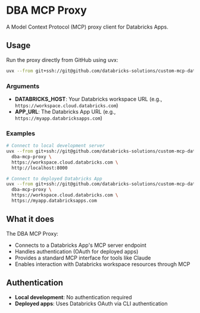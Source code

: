 # DBA MCP Proxy

A Model Context Protocol (MCP) proxy client for Databricks Apps.

## Usage

Run the proxy directly from GitHub using uvx:

```bash
uvx --from git+ssh://git@github.com/databricks-solutions/custom-mcp-databricks-app.git dba-mcp-proxy <DATABRICKS_HOST> <APP_URL>
```

### Arguments

- **DATABRICKS_HOST**: Your Databricks workspace URL (e.g., `https://workspace.cloud.databricks.com`)
- **APP_URL**: The Databricks App URL (e.g., `https://myapp.databricksapps.com`)

### Examples

```bash
# Connect to local development server
uvx --from git+ssh://git@github.com/databricks-solutions/custom-mcp-databricks-app.git \
  dba-mcp-proxy \
  https://workspace.cloud.databricks.com \
  http://localhost:8000

# Connect to deployed Databricks App
uvx --from git+ssh://git@github.com/databricks-solutions/custom-mcp-databricks-app.git \
  dba-mcp-proxy \
  https://workspace.cloud.databricks.com \
  https://myapp.databricksapps.com
```

## What it does

The DBA MCP Proxy:
- Connects to a Databricks App's MCP server endpoint
- Handles authentication (OAuth for deployed apps)
- Provides a standard MCP interface for tools like Claude
- Enables interaction with Databricks workspace resources through MCP

## Authentication

- **Local development**: No authentication required
- **Deployed apps**: Uses Databricks OAuth via CLI authentication